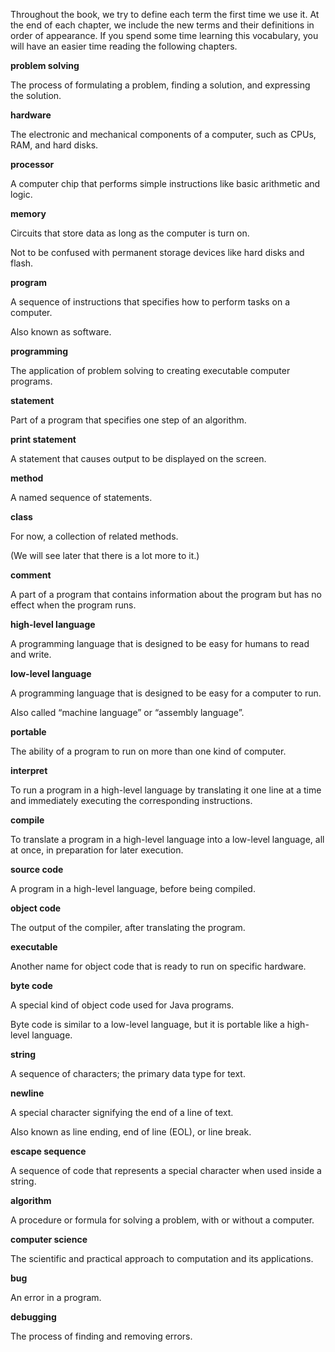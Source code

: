 Throughout the book, we try to define each term the first time we use it. At the end of each chapter, we include the new terms and their definitions in order of appearance. If you spend some time learning this vocabulary, you will have an easier time reading the following chapters.



**problem solving**

The process of formulating a problem, finding a solution, and expressing the solution.



**hardware**

The electronic and mechanical components of a computer, such as CPUs, RAM, and hard disks.



**processor**

A computer chip that performs simple instructions like basic arithmetic and logic.



**memory**

Circuits that store data as long as the computer is turn on.

Not to be confused with permanent storage devices like hard disks and flash.



**program**

A sequence of instructions that specifies how to perform tasks on a computer.

Also known as software.



**programming**

The application of problem solving to creating executable computer programs.



**statement**

Part of a program that specifies one step of an algorithm.



**print statement**

A statement that causes output to be displayed on the screen.



**method**

A named sequence of statements.



**class**

For now, a collection of related methods.

(We will see later that there is a lot more to it.)



**comment**

A part of a program that contains information about the program but has no effect when the program runs.



**high-level language**

A programming language that is designed to be easy for humans to read and write.



**low-level language**

A programming language that is designed to be easy for a computer to run.

Also called “machine language” or “assembly language”.



**portable**

The ability of a program to run on more than one kind of computer.



**interpret**

To run a program in a high-level language by translating it one line at a time and immediately executing the corresponding instructions.



**compile**

To translate a program in a high-level language into a low-level language, all at once, in preparation for later execution.



**source code**

A program in a high-level language, before being compiled.



**object code**

The output of the compiler, after translating the program.



**executable**

Another name for object code that is ready to run on specific hardware.



**byte code**

A special kind of object code used for Java programs.

Byte code is similar to a low-level language, but it is portable like a high-level language.



**string**

A sequence of characters; the primary data type for text.



**newline**

A special character signifying the end of a line of text.

Also known as line ending, end of line (EOL), or line break.





**escape sequence**

A sequence of code that represents a special character when used inside a string.



**algorithm**

A procedure or formula for solving a problem, with or without a computer.



**computer science**

The scientific and practical approach to computation and its applications.



**bug**

An error in a program.



**debugging**

The process of finding and removing errors.